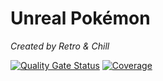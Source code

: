 # Unreal Pokémon
*Created by Retro & Chill*

[![Quality Gate Status](https://sonarcloud.io/api/project_badges/measure?project=retroandchill_unreal-pokemon&metric=alert_status)](https://sonarcloud.io/summary/new_code?id=retroandchill_unreal-pokemon) [![Coverage](https://sonarcloud.io/api/project_badges/measure?project=retroandchill_unreal-pokemon&metric=coverage)](https://sonarcloud.io/summary/new_code?id=retroandchill_unreal-pokemon)
